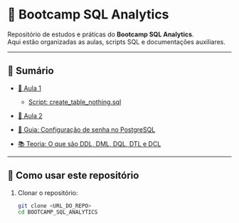# 📘 Bootcamp SQL Analytics

Repositório de estudos e práticas do **Bootcamp SQL Analytics**.  
Aqui estão organizadas as aulas, scripts SQL e documentações auxiliares.

---

## 📑 Sumário

- [📖 Aula 1](./aula_1/README.md)  
  - [Script: create_table_nothing.sql](./aula_1/create_table_nothing.sql)

- [📖 Aula 2](./aula_2/README.md)

- [🔐 Guia: Configuração de senha no PostgreSQL](./postgres_password_fix.md)

- [📚 Teoria: O que são DDL, DML, DQL, DTL e DCL](./ddl_dml_dql_dtl_dcl.md)

---

## 🚀 Como usar este repositório

1. Clonar o repositório:
   ```bash
   git clone <URL_DO_REPO>
   cd BOOTCAMP_SQL_ANALYTICS
